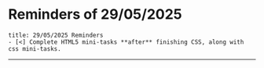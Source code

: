 # Reminders of 29/05/2025

```ad-attention
title: 29/05/2025 Reminders
- [<] Complete HTML5 mini-tasks **after** finishing CSS, along with css mini-tasks.
```

---
